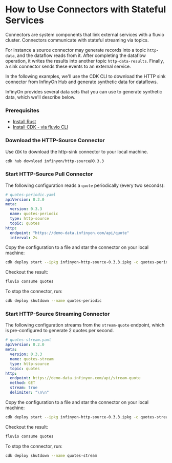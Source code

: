 # How to Use Connectors with Stateful Services

Connectors are system components that link external services with a fluvio cluster. Connectors communicate with stateful streaming via topics.

For instance a source connector may generate records into a topic `http-data`, and the dataflow reads from it. After completing the dataflow operation, it writes the results into another topic `http-data-results`. Finally, a sink connector sends these events to an external service.

In the following examples, we'll use the CDK CLI to download the HTTP sink connector from InfinyOn Hub and generate synthetic data for dataflows.

InfinyOn provides several data sets that you can use to generate synthetic data, which we'll describe below.

### Prerequisites

* [Install Rust](./README.md#install--update-rust)
* [Install CDK - via fluvio CLI](./README.md#install-fluvio--sdf)

### Download the  HTTP-Source Connector

Use `CDK` to download the http-sink connector to your local machine.

```bash
cdk hub download infinyon/http-source@0.3.3
```

### Start HTTP-Source Pull Connector

The following configuration reads a `quote` periodically (every two seconds):

```yaml
# quotes-periodic.yaml
apiVersion: 0.2.0
meta:
  version: 0.3.3
  name: quotes-periodic
  type: http-source
  topic: quotes
http:
  endpoint: "https://demo-data.infinyon.com/api/quote"
  interval: 2s
```

Copy the configuration to a file and star the connector on your local machine:

```bash
cdk deploy start --ipkg infinyon-http-source-0.3.3.ipkg -c quotes-periodic.yaml
```

Checkout the result:

```bash
fluvio consume quotes
```

To stop the connector, run:

```bash
cdk deploy shutdown --name quotes-periodic
```

### Start HTTP-Source Streaming Connector

The following configuration streams from the `stream-quote` endpoint, which is pre-configured to generate 2 quotes per second.

```yaml
# quotes-stream.yaml
apiVersion: 0.2.0
meta:
  version: 0.3.3
  name: quotes-stream
  type: http-source
  topic: quotes
http:
  endpoint: https://demo-data.infinyon.com/api/stream-quote
  method: GET
  stream: true
  delimiter: "\n\n"
```

Copy the configuration to a file and star the connector on your local machine:

```bash
cdk deploy start --ipkg infinyon-http-source-0.3.3.ipkg -c quotes-stream.yaml
```

Checkout the result:

```bash
fluvio consume quotes
```

To stop the connector, run:

```bash
cdk deploy shutdown --name quotes-stream
```
